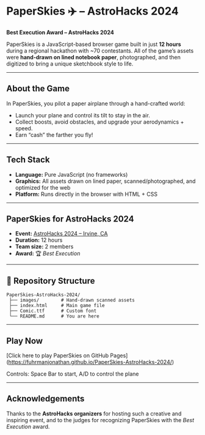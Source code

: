 # PaperSkies ✈️ – AstroHacks 2024

**Best Execution Award – AstroHacks 2024**

PaperSkies is a JavaScript-based browser game built in just **12 hours** during a regional hackathon with \~70 contestants. All of the game’s assets were **hand-drawn on lined notebook paper**, photographed, and then digitized to bring a unique sketchbook style to life.

---

## About the Game

In PaperSkies, you pilot a paper airplane through a hand-crafted world:

* Launch your plane and control its tilt to stay in the air.
* Collect boosts, avoid obstacles, and upgrade your aerodynamics + speed.
* Earn “cash” the farther you fly!

---

## Tech Stack

* **Language:** Pure JavaScript (no frameworks)
* **Graphics:** All assets drawn on lined paper, scanned/photographed, and optimized for the web
* **Platform:** Runs directly in the browser with HTML + CSS

---

## PaperSkies for AstroHacks 2024

* **Event:** [AstroHacks 2024 – Irvine, CA](https://astrohacks.org)
* **Duration:** 12 hours
* **Team size:** 2 members
* **Award:** 🏆 *Best Execution*

---

## 📂 Repository Structure

```
PaperSkies-AstroHacks-2024/
 ├── images/        # Hand-drawn scanned assets
 ├── index.html     # Main game file
 ├── Comic.ttf      # Custom font
 └── README.md      # You are here
```

---

## Play Now

[Click here to play PaperSkies on GitHub Pages] (https://fuhrmanjonathan.github.io/PaperSkies-AstroHacks-2024/)

Controls: Space Bar to start, A/D to control the plane


---

## Acknowledgements

Thanks to the **AstroHacks organizers** for hosting such a creative and inspiring event, and to the judges for recognizing PaperSkies with the *Best Execution* award.
